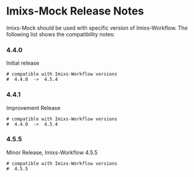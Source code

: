 # Imixs-Mock Release Notes

Imixs-Mock should be used with specific version of Imixs-Workflow. The following list shows the compatibility notes:

### 4.4.0 

Initial release 

	# compatible with Imixs-Workflow versions
	#  4.4.0  ->  4.5.4
 	

### 4.4.1 
 
Improvement Release 

	# compatible with Imixs-Workflow versions
	#  4.4.0  ->  4.5.4


### 4.5.5 
 
Minor Release, Imixs-Workflow 4.5.5


	# compatible with Imixs-Workflow versions
	#  4.5.5
